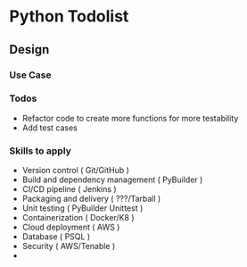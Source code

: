 # Python Todolist 

## Design

### Use Case

### Todos
- Refactor code to create more functions for more testability
- Add test cases


### Skills to apply
- Version control ( Git/GitHub )
- Build and dependency management ( PyBuilder )
- CI/CD pipeline ( Jenkins )
- Packaging and delivery ( ???/Tarball )
- Unit testing ( PyBuilder Unittest )
- Containerization ( Docker/K8 )
- Cloud deployment ( AWS )
- Database ( PSQL )
- Security ( AWS/Tenable )
- 